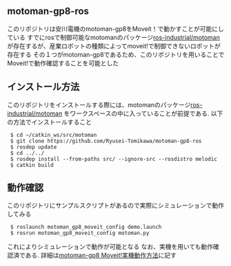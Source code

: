 ## motoman-gp8-ros
このリポジトリは安川電機のmotoman-gp8をMoveit！で動かすことが可能にしている
すでにrosで制御可能なmotomanのパッケージ[ros-industrial/motoman](https://github.com/ros-industrial/motoman)
が存在するが、産業ロボットの種類によってmoveit!で制御できないロボットが存在する
その１つがmotoman-gp8であるため、このリポジトリを用いることでMoveit!で動作確認することを可能とした

## インストール方法
このリポジトリをインストールする際には、motomanのパッケージ[ros-industrial/motoman](https://github.com/ros-industrial/motoman)
をワークスペースの中に入っていることが前提である.
以下の方法でインストールすること

 ```shell
  $ cd ~/catkin_ws/src/motoman
  $ git clone https://github.com/Ryusei-Tomikawa/motoman-gp8-ros
  $ rosdep update
  $ cd ../../
  $ rosdep install --from-paths src/ --ignore-src --rosdistro melodic
  $ catkin build
 ```

## 動作確認
 このリポジトリにサンプルスクリプトがあるので実際にシミュレーションで動作してみる
 
 ```shell
  $ roslaunch motoman_gp8_moveit_config demo.launch
  $ rosrun motoman_gp8_moveit_config motoman.py
 ```
これによりシミュレーションで動作が可能となる
なお、実機を用いても動作確認済である. 詳細は[motoman-gp8 Moveit!実機動作方法](http://www1.meijo-u.ac.jp/~kohara/cms/technicalreport/ros_motoman_gp8_setup)に記す
